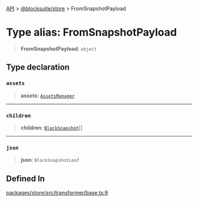 [API](../../../index.md) > [@blocksuite/store](../index.md) > FromSnapshotPayload

# Type alias: FromSnapshotPayload

> **FromSnapshotPayload**: `object`

## Type declaration

### `assets`

> **assets**: [`AssetsManager`](../classes/class.AssetsManager.md)

***

### `children`

> **children**: [`BlockSnapshot`](type-alias.BlockSnapshot.md)[]

***

### `json`

> **json**: `BlockSnapshotLeaf`

## Defined In

[packages/store/src/transformer/base.ts:9](https://github.com/Saul-Mirone/blocksuite/blob/f2324b82e/packages/store/src/transformer/base.ts#L9)
